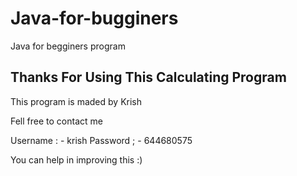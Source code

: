 # Java-for-bugginers
Java for begginers program


## Thanks  For Using This Calculating  Program
   This program is maded by Krish 
   
Fell free to contact me

Username : - krish
Password ; - 644680575

You can help in improving this :)
